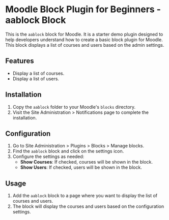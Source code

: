# Moodle Block Plugin for Beginners - aablock Block

This is the `aablock` block for Moodle. It is a starter demo plugin designed to help developers understand how to create a basic block plugin for Moodle. This block displays a list of courses and users based on the admin settings.

## Features

- Display a list of courses.
- Display a list of users.

## Installation

1. Copy the `aablock` folder to your Moodle's `blocks` directory.
2. Visit the Site Administration > Notifications page to complete the installation.

## Configuration

1. Go to Site Administration > Plugins > Blocks > Manage blocks.
2. Find the `aablock` block and click on the settings icon.
3. Configure the settings as needed:
   - **Show Courses**: If checked, courses will be shown in the block.
   - **Show Users**: If checked, users will be shown in the block.

## Usage

1. Add the `aablock` block to a page where you want to display the list of courses and users.
2. The block will display the courses and users based on the configuration settings.
